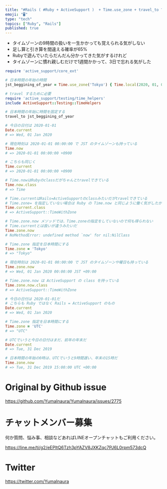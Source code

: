 ```yaml
---
title: "#Rails ( #Ruby + ActiveSupport )  + Time.use_zone + travel_to で現地時刻=日本"
emoji: "🖥"
type: "tech"
topics: ["Ruby", "Rails"]
published: true
---
```


- タイムゾーンの9時間の扱いを一生かかっても覚えられる気がしない
- 足し算と引き算を間違える確率が65%
- Rubyで遊んでいたらだんだん分かってきた気がするけれど
- タイムゾーンに慣れ親しむだけで1週間かかって、3日で忘れる気がした


```rb
require 'active_support/core_ext'

# 日本時間の年始の時間
jst_beggining_of_year = Time.use_zone('Tokyo') { Time.local(2020, 01, 01, 00, 00, 00) }

# travel するために必要
require 'active_support/testing/time_helpers'
include ActiveSupport::Testing::TimeHelpers

# 日本時間の年始に時間を固定する
travel_to jst_beggining_of_year

# 今日の日付は 2020-01-01
Date.current
# => Wed, 01 Jan 2020

# 現在時刻は 2020-01-01 00:00:00 で JST のタイムゾーンも持っている
Time.now
# => 2020-01-01 00:00:00 +0900

# こちらも同じく
Time.current
# => 2020-01-01 00:00:00 +0900

# Time.nowはRubyのclassだがちゃんとtravelできている
Time.now.class
# => Time

# Time.currentはRails=ActiveSupportのclassみたいだがtravelできている
# Time.zone= を指定していない場合は Ruby の Time.now と同じように働く気がしたが合ってるかな
Time.current.class
# => ActiveSupport::TimeWithZone

# Time.zone.now メソッドでは、Time.zoneの指定をしていないので何も得られない
# Time.currentとは扱いが違うみたいだ
Time.zone.now
# NoMethodError: undefined method `now' for nil:NilClass

# Time.zone 指定を日本時間にする
Time.zone = 'Tokyo'
# => "Tokyo"

# 現在時刻は 2020-01-01 00:00:00 で JST のタイムゾーンや曜日も持っている
Time.zone.now
# => Wed, 01 Jan 2020 00:00:00 JST +09:00

# Time.zone.now は ActiveSupport の class を持っている
Time.zone.now.class
# => ActiveSupport::TimeWithZone

# 今日の日付は 2020-01-01だ
# こちらも Ruby ではなく Rails = ActiveSupport のもの
Date.current
# => Wed, 01 Jan 2020

# Time.zone 指定を日本時間にする
Time.zone = 'UTC'
# => "UTC"

# UTCでいうと今日の日付はまだ、前年の年末だ
Date.current
# => Tue, 31 Dec 2019

# 日本時間の年始の0時は、UTCでいうと9時間遅い、年末の15時だ 
Time.zone.now
# => Tue, 31 Dec 2019 15:00:00 UTC +00:00


```


# Original by Github issue

https://github.com/YumaInaura/YumaInaura/issues/2775








<!-- Update From Qiita API -->

# チャットメンバー募集


何か質問、悩み事、相談などあればLINEオープンチャットもご利用ください。

https://line.me/ti/g2/eEPltQ6Tzh3pYAZV8JXKZqc7PJ6L0rpm573dcQ





# Twitter


https://twitter.com/YumaInaura


<!-- Update From Qiita API -->


